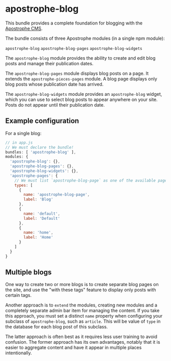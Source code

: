 # apostrophe-blog

This bundle provides a complete foundation for blogging with the [Apostrophe CMS](http://apostrophenow.org).

The bundle consists of three Apostrophe modules (in a single npm module):

`apostrophe-blog`
`apostrophe-blog-pages`
`apostrophe-blog-widgets`

The `apostrophe-blog` module provides the ability to create and edit blog posts and manage their publication dates.

The `apostrophe-blog-pages` module displays blog posts on a page. It extends the `apostrophe-pieces-pages` module. A blog page displays only blog posts whose publication date has arrived.

The `apostrophe-blog-widgets` module provides an `apostrophe-blog` widget, which you can use to select blog posts to appear anywhere on your site. Posts do not appear until their publication date.

## Example configuration

For a single blog:

```javascript
// in app.js
// We must declare the bundle!
bundles: [ 'apostrophe-blog' ],
modules: {
  'apostrophe-blog': {},
  'apostrophe-blog-pages': {},
  'apostrophe-blog-widgets': {},
  'apostrophe-pages': {
    // We must list `apostrophe-blog-page` as one of the available page types
    types: [
      {
        name: 'apostrophe-blog-page',
        label: 'Blog'
      },
      {
        name: 'default',
        label: 'Default'
      },
      {
        name: 'home',
        label: 'Home'
      }
    ]
  }
}
```

## Multiple blogs

One way to create two or more blogs is to create separate blog pages on the site, and use the "with these tags" feature to display only posts with certain tags.

Another approach is to `extend` the modules, creating new modules and a completely separate admin bar item for managing the content. If you take this approach, you must set a distinct `name` property when configuring your subclass of `apostrophe-blog`, such as `article`. This will be value of `type` in the database for each blog post of this subclass.

The latter approach is often best as it requires less user training to avoid confusion. The former approach has its own advantages, notably that it is easier to aggregate content and have it appear in multiple places intentionally.

